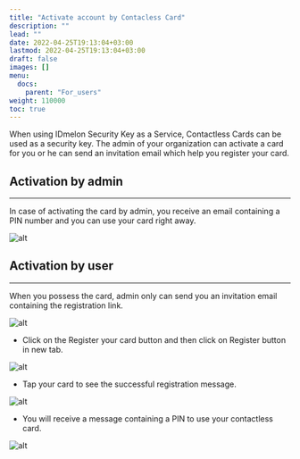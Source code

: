 ```yaml
---
title: "Activate account by Contacless Card"
description: ""
lead: ""
date: 2022-04-25T19:13:04+03:00
lastmod: 2022-04-25T19:13:04+03:00
draft: false
images: []
menu:
  docs:
    parent: "For_users"
weight: 110000
toc: true
---
```


When using IDmelon Security Key as a Service, Contactless Cards can be used as a security key. The admin of your
organization can activate a card for you or he can send an invitation email which help you register your card.

## Activation by admin

---

In case of activating the card by admin, you receive an email containing a PIN number and you can use your card right away.

![alt](/images/vendor/UserPanel/active_card_1.png)

## Activation by user

---

When you possess the card, admin only can send you an invitation email containing the registration link.

![alt](/images/vendor/UserPanel/active_card_2.png)

- Click on the Register your card button and then click on Register button in new tab.

![alt](/images/vendor/UserPanel/active_card_3.png)

- Tap your card to see the successful registration message.

![alt](/images/vendor/UserPanel/active_card_5.png)

- You will receive a message containing a PIN to use your contactless card.

![alt](/images/vendor/UserPanel/active_card_1.png)
